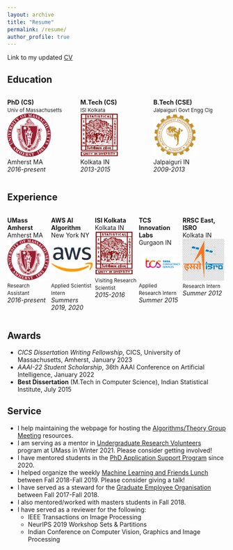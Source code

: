 ```yaml
---
layout: archive
title: "Resume"
permalink: /resume/
author_profile: true
---
```


Link to my updated [CV](docs/Archan_Ray_Resume.pdf)

## Education

<div style="display:flex">
     <div style="flex:1;padding-right:5px;">
        <p class="text-center">
            <strong>PhD (CS)</strong><br>
            <small>Univ of Massachusetts</small><br>
            <a href="https://cs.umass.edu/"><img src="images/umass.png" width="100"/></a><br>
            Amherst MA<br>
            <em>2016-present</em>   
        </p>
     </div>
     <div style="flex:1;padding-right:5px;">
        <p class="text-center">
            <strong>M.Tech (CS)</strong><br>
            <small>ISI Kolkata</small><br>
            <a href="https://www.isical.ac.in/"><img src="images/isikol.png" width="88"/></a><br>
            Kolkata IN<br>
            <em>2013-2015</em>   
        </p>
     </div>
     <div style="flex:1;padding-right:5px;">
        <p class="text-center">
            <strong>B.Tech (CSE)</strong><br>
            <small>Jalpaiguri Govt Engg Clg</small><br>
            <a href="https://www.jgec.ac.in/"><img src="images/jgec.png" width="100"/></a><br>
            Jalpaiguri IN<br>
            <em>2009-2013</em>   
        </p>
     </div>
</div>

## Experience

<div style="display:flex">
     <div style="flex:1;padding-right:5px;">
        <p class="text-center">
            <strong>UMass Amherst</strong><br>
            Amherst MA<br>
            <a href="https://cs.umass.edu/"><img src="images/umass.png" width="100"/></a><br>
            <small>Research Assistant</small><br>
            <em>2016-present</em>   
        </p>
     </div>
     <div style="flex:1;padding-right:5px;">
        <p class="text-center">
            <strong>AWS AI Algorithm</strong><br>
            New York NY<br>
            <a href="https://docs.aws.amazon.com/sagemaker/latest/dg/whatis.html"><img src="images/aws.png" width="100" style="padding: 19px 0px 19px 0px;"/></a><br>
            <small>Applied Scientist Intern</small><br>
            <em>Summers 2019, 2020</em>   
        </p>
     </div>
     <div style="flex:1;padding-right:5px;">
        <p class="text-center">
            <strong>ISI Kolkata</strong><br>
            Kolkata IN<br>
            <a href="https://www.isical.ac.in/"><img src="images/isikol.png" width="88"/></a><br>
            <small>Visiting Research Scientist</small><br>
            <em>2015-2016</em>   
        </p>
     </div>
     <div style="flex:1;padding-right:5px;">
        <p class="text-center">
            <strong>TCS Innovation Labs</strong><br>
            Gurgaon IN<br>
            <a href="https://www.tcs.com/research-and-innovation"><img src="images/tcs.png" width="150" style="padding: 20px 0px 20px 8px;"/></a><br>
            <small>Applied Research Intern</small><br>
            <em>Summer 2015</em>   
        </p>
     </div>
     <div style="flex:1;padding-right:5px;">
        <p class="text-center">
            <strong>RRSC East, ISRO</strong><br>
            Kolkata IN<br>
            <a href="https://www.nrsc.gov.in/"><img src="images/isro.png" width="100"/></a><br>
            <small>Research Intern</small><br>
            <em>Summer 2012</em>   
        </p>
     </div>
</div>

## Awards

* *CICS Dissertation Writing Fellowship*, CICS, University of Massachusetts, Amherst, January 2023
* *AAAI-22 Student Scholarship*, 36th AAAI Conference on Artificial Intelligence, January 2022
* **Best Dissertation** (M.Tech in Computer Science), Indian Statistical Institute, July 2015

## Service

* I help maintaining the webpage for hosting the [Algorithms/Theory Group Meeting](https://archanray.github.io/files/theory.html) resources.
* I am serving as a mentor in [Undergraduate Research Volunteers](https://www.cics.umass.edu/careers/articles/urv) program at UMass in Winter 2021. Please consider getting involved!
* I have mentored students in the [PhD Application Support Program](https://paspumasscs.github.io/) since 2020.
* I helped organize the weekly [Machine Learning and Friends Lunch](http://ds.cs.umass.edu/mlfl) between Fall 2018-Fall 2019. Please consider giving a talk!
* I have served as a steward for the [Graduate Employee Organisation](https://www.geouaw.org/) between Fall 2017-Fall 2018.
* I also mentored/worked with masters students in Fall 2018.
* I have served as a reviewer for the following:
  * IEEE Transactions on Image Processing
  * NeurIPS 2019 Workshop Sets & Partitions
  * Indian Conference on Computer Vision, Graphics and Image Processing
